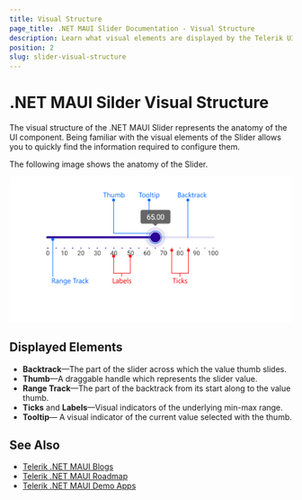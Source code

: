 ```yaml
---
title: Visual Structure
page_title: .NET MAUI Slider Documentation - Visual Structure
description: Learn what visual elements are displayed by the Telerik UI for .NET MAUI Slider, and see how these elements build the visual structure of the control.
position: 2
slug: slider-visual-structure
---
```


# .NET MAUI Silder Visual Structure

The visual structure of the .NET MAUI Slider represents the anatomy of the UI component. Being familiar with the visual elements of the Slider allows you to quickly find the information required to configure them.

The following image shows the anatomy of the Slider.

![.NET MAUI Slider Visual Structure](images/slider-visual-structure.png "Visual elements of Slider control")

## Displayed Elements

- **Backtrack**&mdash;The part of the slider across which the value thumb slides.
- **Thumb**&mdash;A draggable handle which represents the slider value.
- **Range Track**&mdash;The part of the backtrack from its start along to the value thumb.
- **Ticks** and **Labels**&mdash;Visual indicators of the underlying min-max range.
- **Tooltip**&mdash; A visual indicator of the current value selected with the thumb.

## See Also

- [Telerik .NET MAUI Blogs](https://www.telerik.com/blogs/mobile-net-maui)
- [Telerik .NET MAUI Roadmap](https://www.telerik.com/support/whats-new/maui-ui/roadmap)
- [Telerik .NET MAUI Demo Apps](https://www.telerik.com/maui-ui/demo-apps)